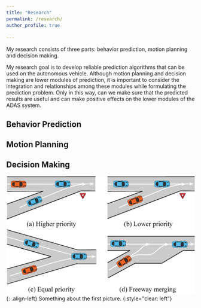 ```yaml
---
title: "Research"
permalink: /research/
author_profile: true

---
```


My research consists of three parts: behavior prediction, motion planning and decision making. 

My research goal is to develop reliable prediction algorithms that can be used on the autonomous vehicle.  Although motion planning and decision making are lower modules of prediction, it is important to consider the integration and relationships among these modules while formulating the prediction problem. Only in this way, can we make sure that the predicted results are useful and can make positive effects on the lower modules of the ADAS system. 



## Behavior Prediction





## Motion Planning





## Decision Making

![](/images/merge_new.jpg){: .align-left}
Something about the first picture.
{:style="clear: left"}



